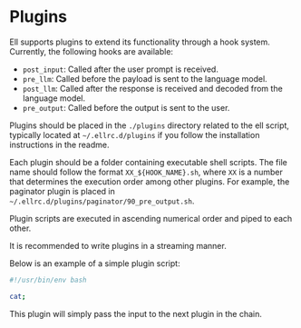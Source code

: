 # Plugins

Ell supports plugins to extend its functionality through a hook system. Currently, the following hooks are available:

- `post_input`: Called after the user prompt is received.
- `pre_llm`: Called before the payload is sent to the language model.
- `post_llm`: Called after the response is received and decoded from the language model.
- `pre_output`: Called before the output is sent to the user.

Plugins should be placed in the `./plugins` directory related to the ell script, typically located at `~/.ellrc.d/plugins` if you follow the installation instructions in the readme. 

Each plugin should be a folder containing executable shell scripts. The file name should follow the format `XX_${HOOK_NAME}.sh`, where `XX` is a number that determines the execution order among other plugins. For example, the paginator plugin is placed in `~/.ellrc.d/plugins/paginator/90_pre_output.sh`.

Plugin scripts are executed in ascending numerical order and piped to each other.

It is recommended to write plugins in a streaming manner.

Below is an example of a simple plugin script:

```bash
#!/usr/bin/env bash

cat;
```

This plugin will simply pass the input to the next plugin in the chain.
